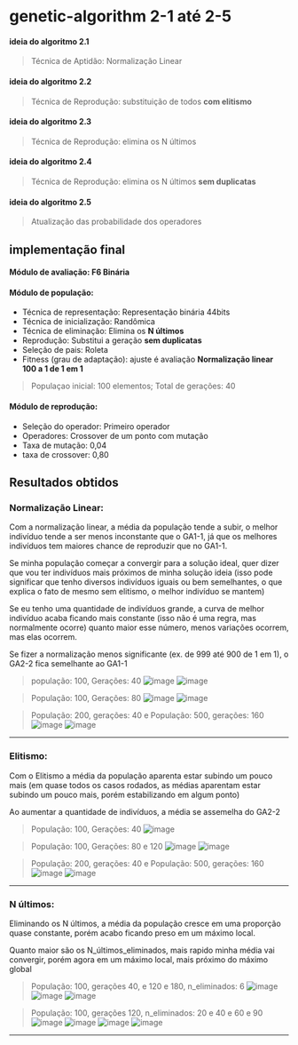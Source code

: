 # genetic-algorithm 2-1 até 2-5


#### ideia do algoritmo 2.1

> Técnica de Aptidão: Normalização Linear

#### ideia do algoritmo 2.2

> Técnica de Reprodução: substituição de todos <b>com elitismo</b>

#### ideia do algoritmo 2.3

> Técnica de Reprodução: elimina os N últimos

#### ideia do algoritmo 2.4

> Técnica de Reprodução: elimina os N últimos <b>sem duplicatas</b>

#### ideia do algoritmo 2.5

> Atualização das probabilidade dos operadores

## implementação final

#### Módulo de avaliação: F6 Binária
#### Módulo de população:
- Técnica de representação: Representação binária 44bits
- Técnica de inicialização: Randômica
- Técnica de eliminação: Elimina os <b>N últimos</b>
- Reprodução: Substitui a geração <b>sem duplicatas</b>
- Seleção de pais: Roleta
- Fitness (grau de adaptação): ajuste é avaliação <b>Normalização linear 100 a 1 de 1 em 1</b>

> Populaçao inicial: 100 elementos; Total de gerações: 40

#### Módulo de reprodução:
- Seleção do operador: Primeiro operador
- Operadores: Crossover de um ponto com mutação
- Taxa de mutação: 0,04
- taxa de crossover: 0,80


## Resultados obtidos

### Normalização Linear: 
Com a normalização linear, a média da população tende a subir, o melhor indivíduo tende a ser menos inconstante que o GA1-1, já que os melhores indivíduos tem maiores chance de reproduzir que no GA1-1.

Se minha população começar a convergir para a solução ideal, quer dizer que vou ter indivíduos mais próximos de minha solução ideia (isso pode significar que tenho diversos indivíduos iguais ou bem semelhantes, o que explica o fato de mesmo sem elitismo, o melhor indivíduo se mantem)

Se eu tenho uma quantidade de indivíduos grande, a curva de melhor indivíduo acaba ficando mais constante (isso não é uma regra, mas normalmente ocorre) quanto maior esse número, menos variações ocorrem, mas elas ocorrem.

Se fizer a normalização menos significante (ex. de 999 até 900 de 1 em 1), o GA2-2 fica semelhante ao GA1-1

> população: 100, Gerações: 40
![image](https://user-images.githubusercontent.com/54919290/187817322-67b21af4-e996-4907-ad11-3f3a6b3155b3.png)
![image](https://user-images.githubusercontent.com/54919290/187817596-361b1762-94ab-49e0-8075-5f5089918d10.png)

> População: 100, Gerações: 80
![image](https://user-images.githubusercontent.com/54919290/187818191-7aae3ae2-3308-44d6-996e-586e3a1f1db5.png)
![image](https://user-images.githubusercontent.com/54919290/187818244-11899de7-0682-42a0-94cd-5203797d0810.png)

> População: 200, gerações: 40 e População: 500, gerações: 160
![image](https://user-images.githubusercontent.com/54919290/187819416-2d2ec14e-1e04-408a-a908-adf621286602.png)
![image](https://user-images.githubusercontent.com/54919290/187820033-c0edbdff-8fdc-4bcd-a971-c53b9dd0285c.png)

<hr />

### Elitismo:
Com o Elitismo a média da população aparenta estar subindo um pouco mais (em quase todos os casos rodados, as médias aparentam estar subindo um pouco mais, porém estabilizando em algum ponto)

Ao aumentar a quantidade de indivíduos, a média se assemelha do GA2-2
> População: 100, Gerações: 40
![image](https://user-images.githubusercontent.com/54919290/187820964-42fd6b9f-7c7a-4c69-ad53-6bfa86e3684a.png)

> População: 100, Gerações: 80 e 120
![image](https://user-images.githubusercontent.com/54919290/187821227-7812bd0a-3d26-4b7c-b34e-5fcadb9424c1.png)
![image](https://user-images.githubusercontent.com/54919290/187821325-8d311061-d357-488d-8032-76f282cc1610.png)

> População: 200, gerações: 40 e População: 500, gerações: 160
![image](https://user-images.githubusercontent.com/54919290/187821694-7e7cdcee-7dba-4a58-8da2-4755e3884573.png)
![image](https://user-images.githubusercontent.com/54919290/187822109-76de8ab3-b620-4e02-97be-692c66f7eeee.png)

<hr />

### N últimos:
Eliminando os N últimos, a média da população cresce em uma proporção quase constante, porém acabo ficando preso em um máximo local.

Quanto maior são os N_últimos_eliminados, mais rapido minha média vai convergir, porém agora em um máximo local, mais próximo do máximo global

> População: 100, gerações 40, e 120 e 180, n_eliminados: 6
![image](https://user-images.githubusercontent.com/54919290/187823791-2a231ce5-cbe6-4c70-96fe-e250b8eb5268.png)
![image](https://user-images.githubusercontent.com/54919290/187823982-afb10f90-3fa2-4cf9-8f81-388f10b21abc.png)
![image](https://user-images.githubusercontent.com/54919290/187824091-9b485152-1281-42d1-a354-364b01d25458.png)

> População: 100, gerações 120, n_eliminados: 20 e 40 e 60 e 90
![image](https://user-images.githubusercontent.com/54919290/187824379-0741a5fb-5301-4d3c-b79b-5f0480f77f76.png)
![image](https://user-images.githubusercontent.com/54919290/187824467-c22bfda4-fcbf-424e-8beb-3056708a357c.png)
![image](https://user-images.githubusercontent.com/54919290/187824507-ae7d4f7e-cced-442e-a08a-5629d15377e4.png)
![image](https://user-images.githubusercontent.com/54919290/187824606-3e9ef913-3a20-4ac4-abbb-033e2df360a4.png)

<hr />

